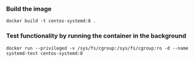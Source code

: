 ### Build the image
`docker build -t centos-systemd:8 .`
### Test functionality by running the container in the background
`docker run --privileged -v /sys/fs/cgroup:/sys/fs/cgroup:ro -d --name systemd-test centos-systemd:8`
